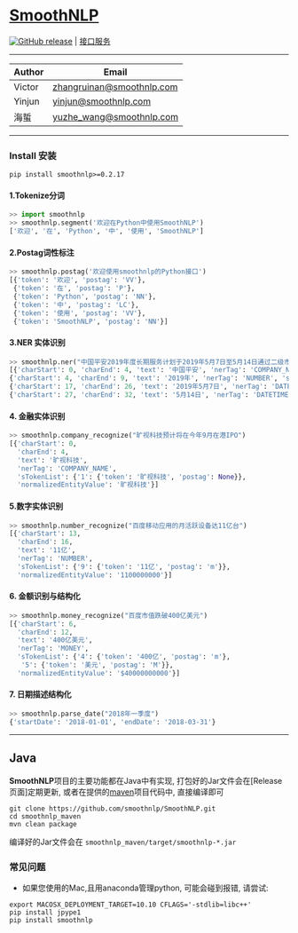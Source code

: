 # [SmoothNLP](http://www.smoothnlp.com)
[![GitHub release](https://img.shields.io/badge/Version-0.2-green.svg)](https://github.com/zhangruinan/SmoothNLP/releases)
| [接口服务](https://market.cloud.tencent.com/products/16368)

****	

| Author | Email | 
| ----- | ------ | 
| Victor | zhangruinan@smoothnlp.com |
| Yinjun | yinjun@smoothnlp.com |
| 海蜇 | yuzhe_wang@smoothnlp.com | 

****
    

### Install 安装
```shell
pip install smoothnlp>=0.2.17
```


#### 1.Tokenize分词
```python
>> import smoothnlp 
>> smoothnlp.segment('欢迎在Python中使用SmoothNLP')
['欢迎', '在', 'Python', '中', '使用', 'SmoothNLP']
```


#### 2.Postag词性标注
```python
>> smoothnlp.postag('欢迎使用smoothnlp的Python接口')
[{'token': '欢迎', 'postag': 'VV'},
 {'token': '在', 'postag': 'P'},
 {'token': 'Python', 'postag': 'NN'},
 {'token': '中', 'postag': 'LC'},
 {'token': '使用', 'postag': 'VV'},
 {'token': 'SmoothNLP', 'postag': 'NN'}]
```


#### 3.NER 实体识别
```python
>> smoothnlp.ner("中国平安2019年度长期服务计划于2019年5月7日至5月14日通过二级市场完成购股" )
[{'charStart': 0, 'charEnd': 4, 'text': '中国平安', 'nerTag': 'COMPANY_NAME', 'sTokenList': {'1': {'token': '中国平安', 'postag': None}}, 'normalizedEntityValue': '中国平安'},
{'charStart': 4, 'charEnd': 9, 'text': '2019年', 'nerTag': 'NUMBER', 'sTokenList': {'2': {'token': '2019年', 'postag': 'CD'}}, 'normalizedEntityValue': '2019年'},
{'charStart': 17, 'charEnd': 26, 'text': '2019年5月7日', 'nerTag': 'DATETIME', 'sTokenList': {'8': {'token': '2019年5月', 'postag': None}, '9': {'token': '7日', 'postag': None}}, 'normalizedEntityValue': '2019年5月7日'},
{'charStart': 27, 'charEnd': 32, 'text': '5月14日', 'nerTag': 'DATETIME', 'sTokenList': {'11': {'token': '5月', 'postag': None}, '12': {'token': '14日', 'postag': None}}, 'normalizedEntityValue': '5月14日'}]
```


#### 4. 金融实体识别
```python
>> smoothnlp.company_recognize("旷视科技预计将在今年9月在港IPO")
[{'charStart': 0,
  'charEnd': 4,
  'text': '旷视科技',
  'nerTag': 'COMPANY_NAME',
  'sTokenList': {'1': {'token': '旷视科技', 'postag': None}},
  'normalizedEntityValue': '旷视科技'}]
```


#### 5.数字实体识别
```python
>> smoothnlp.number_recognize("百度移动应用的月活跃设备达11亿台")
[{'charStart': 13,
  'charEnd': 16,
  'text': '11亿',
  'nerTag': 'NUMBER',
  'sTokenList': {'9': {'token': '11亿', 'postag': 'm'}},
  'normalizedEntityValue': '1100000000'}]
```

#### 6. 金额识别与结构化
```python
>> smoothnlp.money_recognize("百度市值跌破400亿美元")
[{'charStart': 6,
  'charEnd': 12,
  'text': '400亿美元',
  'nerTag': 'MONEY',
  'sTokenList': {'4': {'token': '400亿', 'postag': 'm'},
   '5': {'token': '美元', 'postag': 'M'}},
  'normalizedEntityValue': '$40000000000'}]
```

#### 7. 日期描述结构化
```python
>> smoothnlp.parse_date("2018年一季度")
{'startDate': '2018-01-01', 'endDate': '2018-03-31'}
```

----------

## Java
**SmoothNLP**项目的主要功能都在Java中有实现, 打包好的Jar文件会在[Release页面]定期更新, 或者在提供的[maven](https://github.com/smoothnlp/SmoothNLP/tree/master/smoothnlp_maven)项目代码中, 直接编译即可
```
git clone https://github.com/smoothnlp/SmoothNLP.git
cd smoothnlp_maven
mvn clean package
```
编译好的Jar文件会在 `smoothnlp_maven/target/smoothnlp-*.jar`


### 常见问题
* 如果您使用的Mac,且用anaconda管理python, 可能会碰到报错, 请尝试: 
```
export MACOSX_DEPLOYMENT_TARGET=10.10 CFLAGS='-stdlib=libc++' 
pip install jpype1 
pip install smoothnlp
```






